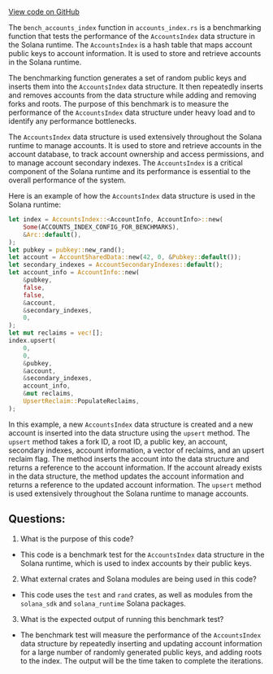 
[View code on GitHub](https://github.com/solana-labs/solana/blob/master/runtime/benches/accounts_index.rs)

The `bench_accounts_index` function in `accounts_index.rs` is a benchmarking function that tests the performance of the `AccountsIndex` data structure in the Solana runtime. The `AccountsIndex` is a hash table that maps account public keys to account information. It is used to store and retrieve accounts in the Solana runtime.

The benchmarking function generates a set of random public keys and inserts them into the `AccountsIndex` data structure. It then repeatedly inserts and removes accounts from the data structure while adding and removing forks and roots. The purpose of this benchmark is to measure the performance of the `AccountsIndex` data structure under heavy load and to identify any performance bottlenecks.

The `AccountsIndex` data structure is used extensively throughout the Solana runtime to manage accounts. It is used to store and retrieve accounts in the account database, to track account ownership and access permissions, and to manage account secondary indexes. The `AccountsIndex` is a critical component of the Solana runtime and its performance is essential to the overall performance of the system.

Here is an example of how the `AccountsIndex` data structure is used in the Solana runtime:

```rust
let index = AccountsIndex::<AccountInfo, AccountInfo>::new(
    Some(ACCOUNTS_INDEX_CONFIG_FOR_BENCHMARKS),
    &Arc::default(),
);
let pubkey = pubkey::new_rand();
let account = AccountSharedData::new(42, 0, &Pubkey::default());
let secondary_indexes = AccountSecondaryIndexes::default();
let account_info = AccountInfo::new(
    &pubkey,
    false,
    false,
    &account,
    &secondary_indexes,
    0,
);
let mut reclaims = vec![];
index.upsert(
    0,
    0,
    &pubkey,
    &account,
    &secondary_indexes,
    account_info,
    &mut reclaims,
    UpsertReclaim::PopulateReclaims,
);
```

In this example, a new `AccountsIndex` data structure is created and a new account is inserted into the data structure using the `upsert` method. The `upsert` method takes a fork ID, a root ID, a public key, an account, secondary indexes, account information, a vector of reclaims, and an upsert reclaim flag. The method inserts the account into the data structure and returns a reference to the account information. If the account already exists in the data structure, the method updates the account information and returns a reference to the updated account information. The `upsert` method is used extensively throughout the Solana runtime to manage accounts.
## Questions: 
 1. What is the purpose of this code?
- This code is a benchmark test for the `AccountsIndex` data structure in the Solana runtime, which is used to index accounts by their public keys.

2. What external crates and Solana modules are being used in this code?
- This code uses the `test` and `rand` crates, as well as modules from the `solana_sdk` and `solana_runtime` Solana packages.

3. What is the expected output of running this benchmark test?
- The benchmark test will measure the performance of the `AccountsIndex` data structure by repeatedly inserting and updating account information for a large number of randomly generated public keys, and adding roots to the index. The output will be the time taken to complete the iterations.